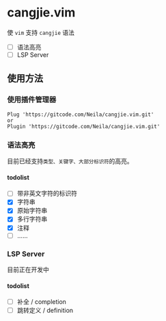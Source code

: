# cangjie.vim

使 `vim` 支持 `cangjie` 语法

- [ ] 语法高亮
- [ ] LSP Server

## 使用方法
### 使用插件管理器
```vim
Plug 'https://gitcode.com/Neila/cangjie.vim.git'
or
Plugin 'https://gitcode.com/Neila/cangjie.vim.git'
```

### 语法高亮
目前已经支持`类型、关键字、大部分标识符`的高亮。
#### todolist
- [ ] 带非英文字符的标识符
- [x] 字符串
- [x] 原始字符串
- [x] 多行字符串
- [x] 注释
- [ ] ......

### LSP Server
目前正在开发中
#### todolist
- [ ] 补全 / completion
- [ ] 跳转定义 / definition

